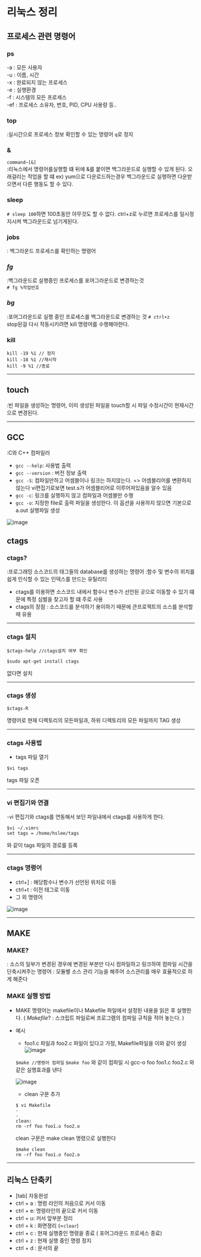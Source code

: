 # 리눅스 정리

## 프로세스 관련 명령어

### ps
 -a : 모든 사용자   
 -u : 이름, 시간    
 -x : 완료되지 않는 프로세스   
 -e : 실행환경   
 -f : 시스템의 모든 프로세스   
 -ef : 프로세스 소유자, 번호, PID, CPU 사용량 등..
 
### top
:실시간으로 프로세스 정보 확인할 수 있는 명령어 ```q```로 정지

### &
```command~[&]```   
:리눅스에서 명령어를실행할 떄 뒤에 &를 붙이면 백그라운드로 실행할 수 있게 된다.
오래걸리는 작업을 할 떄 ex) yum으로 다운로드하는경우 백그라운드로 실행하면 다운받으면서 다른 행동도 할 수 있다. 

### sleep
```# sleep 100```하면 100초동안 아무것도 할 수 없다. ctrl+z로 누르면 프로세스를 일시정지시켜 백그라운드로 넘기게된다.

### jobs
: 백그라운드 프로세스를 확인하는 명령어 

### *fg*
:백그라운드로 실행중인 프로세스를 포어그라운드로 변경하는것   
``` # fg %작업번호 ```     
### *bg*
:포어그라운드로 실행 중인 프로세스를 백그라운드로 변경하는 것
```# ctrl+z```    
stop된걸 다시 작동시키려면 kill 명령어를 수행해야한다.

### kill
```kill -19 %1 // 정지 ```   
```kill -18 %1 //재시작 ```    
```kill -9 %1 //종료 ```     

***

## touch    
:빈 파일을 생성하는 명령어, 이미 생성된 파일을 touch할 시 파일 수정시간이 현재시간으로 변경된다. 

***

## GCC
:C와 C++ 컴파일러 
- ```gcc --help```: 사용법 출력
- ```gcc --version``` : 버전 정보 출력
- ```gcc -S```: 컴파일만하고 어셈블이나 링크는 하지않는다. => 어셈블리어를 변환하지 않는다 vi편집기로보면 test.s가 어셈블리어로 이루어져있음을 알수 있음
- ```gcc -c```: 링크를 실행하지 않고 컴파일과 어셈블만 수행
- ```gcc -o```: 지정한 file로 출력 파일을 생성한다. 이 옵션을 사용하지 않으면 기본으로 a.out 실행파일 생성

![image](https://user-images.githubusercontent.com/87008955/127808565-cb3b7fa1-acbf-43e6-a899-1a97ada73e56.png)


     
## ctags

### ctags?
:프로그래밍 소스코드의 태그들의 database를 생성하는 명령어
:함수 및 변수의 위치를 쉽게 인식할 수 있는 인덱스를 만드는 유틸리티
- ctags를 이용하면 소스코드 내에서 함수나 변수가 선언된 곳으로 이동할 수 있기 떄문에 특정 심벌을 찾고자 할 떄 주로 사용
- ctags의 장점 
: 소스코드를 분석하기 용이하기 때문에 큰프로젝트의 소스를 분석할때 유용

***
### ctags 설치 
```
$ctags-help //ctags설치 여부 확인 
```
```
$sudo apt-get install ctags
```
없다면 설치

***
### ctags 생성
```
$ctags-R
```
명령어로 현재 디렉토리의 모든파일과, 하위 디렉토리의 모든 파일까지 TAG 생성
***
### ctags 사용법
 - tags 파일 열기
 ```
 $vi tags
 ```
 tags 파일 오픈 
***
### vi 편집기와 연결
 -vi 편집기와 ctags를 연동해서 보던 파일내에서 ctags를 사용하게 한다. 
 ```
 $vi ~/.vimrc   
 set tags = /home/hslee/tags
 ```
 와 같이 tags 파일의 경로를 등록 
 ***
### ctags 명령어
- ctrl+] : 해당함수나 변수가 선언된 위치로 이동
- ctrl+t : 이전 태그로 이동
- 그 외 명령어 

![image](https://user-images.githubusercontent.com/87008955/126609819-0b499174-e639-4606-9de7-6879cbea9def.png)

***

## MAKE

### MAKE? 
: 소스의 일부가 변경된 경우에 변경된 부분만 다시 컴파일하고 링크하여 컴파일 시간을 단축시켜주는 명령어
: 모듈별 소스 관리 기능을 해주어 소스관리를 매우 효율적으로 하게 해준다

### MAKE 실행 방법
 - MAKE 명령어는 makefile이나 Makefile 파일에서 설정된 내용을 읽은 후 실행한다. 
 ( *Makefile*? : 스크립트 파일로써 프로그램의 컴파일 규칙을 적어 놓는다. )
 
 - 예시
   - foo1.c 파일과 foo2.c 파일이 있다고 가정, Makefile파일을 이와 같이 생성
   ![image](https://user-images.githubusercontent.com/87008955/126610620-20a9ba2c-5f9d-4544-b331-f8a636e970b1.png)
   
   ``` $make //명령어 컴파일 ```
   ``` $make foo ```
   와 같이 컴파일 시 gcc-o foo foo1.c foo2.c 와 같은 실행효과를 낸다
   
   ![image](https://user-images.githubusercontent.com/87008955/127813047-da1953da-343a-4c85-95fb-afe8ce5acb6a.png)


   - clean 구문 추가
   ```
   $ vi Makefile
   -
   -
   clean: 
   rm -rf foo foo1.o foo2.o
   ```
   clean 구문은 make clean 명령으로 실행한다

   ```
   $make clean
   rm -rf foo foo1.o foo2.o
   ```
   
 ***
   
   ## 리눅스 단축키 
   
   - [tab] 자동완성 
   - ctrl + a : 명령 라인의 처음으로 커서 이동
   - ctrl + e: 명령라인의 끝으로 커서 이동 
   - ctrl + u: 커서 앞부분 정리
   - ctrl + k : 화면졍리 (=```clear```)
   - ctrl + c : 현재 실행중인 명령을 종료 ( 포어그라운드 프로세스 종료)
   - ctrl + z : 현재 실행 중인 명령 정지
   - ctrl + d : 문서의 끝 

  

 


 
